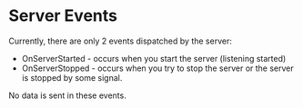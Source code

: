 # Server Events

Currently, there are only 2 events dispatched by the server:

* OnServerStarted - occurs when you start the server (listening started)
* OnServerStopped - occurs when you try to stop the server or the server is stopped by some signal.

No data is sent in these events.